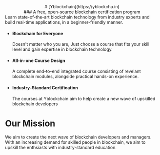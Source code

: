 <div align="center"> # [Yblockchain](https://yblockcha.in) </div>

<div align="center"> ### A free, open-source blockchain certification program </div>
Learn state-of-the-art blockchain technology from industry experts and build real-time applications, in a beginner-friendly manner.


- #### Blockchain for Everyone
    Doesn't matter who you are, Just choose a course that fits your skill level and gain expertise in blockchain technology.
- #### All-in-one Course Design
    A complete end-to-end integrated course consisting of revelant blockchain modules, alongside practical hands-on experience.
- #### Industry-Standard Certification
    The courses at Yblockchain aim to help create a new wave of upskilled blockchain developers

# Our Mission
We aim to create the next wave of blockchain developers and managers. <br>
With an increasing demand for skilled people in blockchain, we aim to upskill the enthsiasts with industry-standard education.